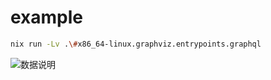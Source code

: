 # example

```sh
nix run -Lv .\#x86_64-linux.graphviz.entrypoints.graphql
```

![数据说明](kroki-GraphViz:./complex.graphviz)
